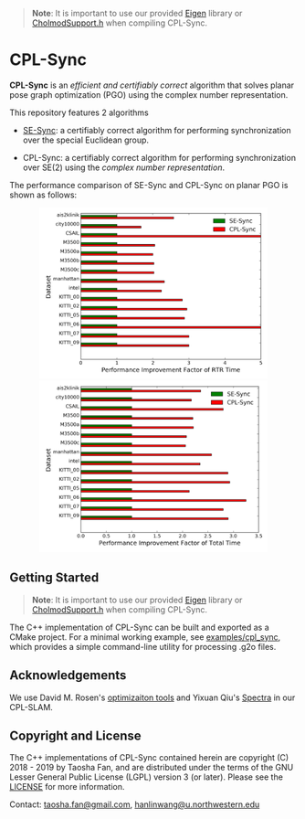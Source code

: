 >**Note**: It is important to use our provided [Eigen](./C++/Eigen) library or [CholmodSupport.h](./C++/Eigen/Eigen/src/CholmodSupport/CholmodSupport.h) when compiling CPL-Sync.

# CPL-Sync

**CPL-Sync** is an *efficient and certifiably correct* algorithm that solves planar pose graph optimization (PGO) using the complex number representation.

This repository features 2 algorithms
- [SE-Sync](https://github.com/david-m-rosen/SE-Sync): a certifiably correct algorithm for performing synchronization over the special Euclidean group.

- CPL-Sync:  a certifiably correct algorithm for performing synchronization over SE(2) using the *complex number representation*.

The performance comparison of  SE-Sync and CPL-Sync on planar PGO is shown as follows:

<p float="left", align="center">
<img src="./figures/rtr.png" width="400"/>
  <img src="./figures/total.png" width="400"/>
</p>

## Getting Started
>**Note**: It is important to use our provided [Eigen](./C++/Eigen) library or [CholmodSupport.h](./C++/Eigen/Eigen/src/CholmodSupport/CholmodSupport.h) when compiling CPL-Sync.


The C++ implementation of CPL-Sync can be built and exported as a CMake project. For a minimal working example, see [examples/cpl_sync](./C++/examples/cpl_sync.cpp), which provides a simple command-line utility for processing .g2o files.

## Acknowledgements
We use David M. Rosen's [optimizaiton tools](https://github.com/david-m-rosen/Optimization) and Yixuan Qiu's [Spectra](https://github.com/yixuan/spectra) in our CPL-SLAM.

## Copyright and License 

The C++ implementations of CPL-Sync contained herein are copyright (C) 2018 - 2019 by Taosha Fan, and are distributed under the terms of the GNU Lesser General Public License (LGPL) version 3 (or later).  Please see the [LICENSE](./LICENSE) for more information.

Contact: taosha.fan@gmail.com, hanlinwang@u.northwestern.edu
